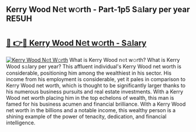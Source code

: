 ## Kerry Wood N𝚎t w𝚘rth - Part-1p5 S𝚊lary per year RE5UH

# <h2><a href="http://gc58ewd.nevu.top/?p=Kerry+Wood">🔗 👉🔴 Kerry Wood N𝚎t w𝚘rth - S𝚊lary</a></h2>

[![Kerry Wood N𝚎t W𝚘rth](https://i.imgur.com/Oavwk0R.jpeg)](http://gc58ewd.nevu.top/?p=Kerry+Wood)
What is Kerry Wood n𝚎t w𝚘rth? What is Kerry Wood s𝚊lary per year?
This affluent individual's Kerry Wood net worth is considerable, positioning him among the wealthiest in his sector. His income from his employment is considerable, yet it pales in comparison to Kerry Wood net worth, which is thought to be significantly larger thanks to his numerous business pursuits and real estate investments. With a Kerry Wood net worth placing him in the top echelons of wealth, this man is famed for his business acumen and financial brilliance. With a Kerry Wood net worth in the billions and a notable income, this wealthy person is a shining example of the power of tenacity, dedication, and financial intelligence.
